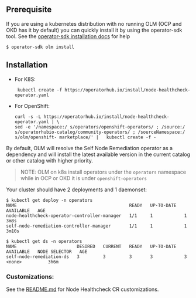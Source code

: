 ## Prerequisite
If you are using a kubernetes distribution with no running OLM (OCP and OKD has
it by default) you can quickly install it by using the operator-sdk tool.
See the [operator-sdk installation docs][operator-sdk] for help

```shell
$ operator-sdk olm install
```

## Installation

  - For K8S:

    ```shell
     kubectl create -f https://operatorhub.io/install/node-healthcheck-operator.yaml
    ```
  - For OpenShift:

    ```shell
    curl -s -L https://operatorhub.io/install/node-healthcheck-operator.yaml | \
    sed -e '/namespace:/ s/operators/openshift-operators/ ; /source:/ s/operatorhubio-catalog/community-operators/ ; /sourceNamespace:/ s/olm/openshift- marketplace/' |   kubectl create -f -
    ```


By default, OLM will resolve the Self Node Remediation operator as a dependency and will install the
latest available version in the current catalog or other catalog with higher
priority.

>NOTE: OLM on k8s install operators under the `operators` namespace while
>      in OCP or OKD it is under `openshift-operators`

Your cluster should have 2 deployments and 1 daemonset:

```shell
$ kubectl get deploy -n operators
NAME                                           READY   UP-TO-DATE   AVAILABLE   AGE
node-healthcheck-operator-controller-manager   1/1     1            1           3m8s
self-node-remediation-controller-manager       1/1     1            1           3m10s

$ kubectl get ds -n operators
NAME                       DESIRED   CURRENT   READY   UP-TO-DATE   AVAILABLE   NODE SELECTOR   AGE
self-node-remediation-ds   3         3         3       3            3           <none>          3h6m
```

### Customizations:
See the [README.md](./README.md) for Node Healthcheck CR customizations.


[operator hub]: https://operatorhub.io/operator/node-healthcheck-operator
[operator-sdk]: https://sdk.operatorframework.io/docs/installation/
